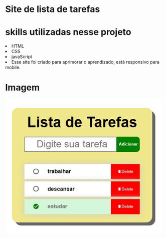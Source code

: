 # Site de lista de tarefas

# skills utilizadas nesse projeto
<li>HTML</li>
<li>CSS</li>
<li>javaScript</li>

<li>Esse site foi criado para aprimorar o aprendizado, está responsivo para mobile.</li>

# Imagem
<img src="img/lista.jpeg" width="500px">
